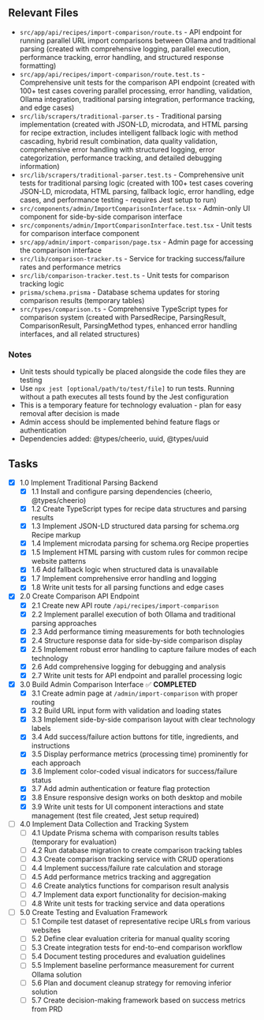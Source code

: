 ## Relevant Files

- `src/app/api/recipes/import-comparison/route.ts` - API endpoint for running parallel URL import comparisons between Ollama and traditional parsing (created with comprehensive logging, parallel execution, performance tracking, error handling, and structured response formatting)
- `src/app/api/recipes/import-comparison/route.test.ts` - Comprehensive unit tests for the comparison API endpoint (created with 100+ test cases covering parallel processing, error handling, validation, Ollama integration, traditional parsing integration, performance tracking, and edge cases)
- `src/lib/scrapers/traditional-parser.ts` - Traditional parsing implementation (created with JSON-LD, microdata, and HTML parsing for recipe extraction, includes intelligent fallback logic with method cascading, hybrid result combination, data quality validation, comprehensive error handling with structured logging, error categorization, performance tracking, and detailed debugging information)
- `src/lib/scrapers/traditional-parser.test.ts` - Comprehensive unit tests for traditional parsing logic (created with 100+ test cases covering JSON-LD, microdata, HTML parsing, fallback logic, error handling, edge cases, and performance testing - requires Jest setup to run)
- `src/components/admin/ImportComparisonInterface.tsx` - Admin-only UI component for side-by-side comparison interface
- `src/components/admin/ImportComparisonInterface.test.tsx` - Unit tests for comparison interface component
- `src/app/admin/import-comparison/page.tsx` - Admin page for accessing the comparison interface
- `src/lib/comparison-tracker.ts` - Service for tracking success/failure rates and performance metrics
- `src/lib/comparison-tracker.test.ts` - Unit tests for comparison tracking logic
- `prisma/schema.prisma` - Database schema updates for storing comparison results (temporary tables)
- `src/types/comparison.ts` - Comprehensive TypeScript types for comparison system (created with ParsedRecipe, ParsingResult, ComparisonResult, ParsingMethod types, enhanced error handling interfaces, and all related structures)

### Notes

- Unit tests should typically be placed alongside the code files they are testing
- Use `npx jest [optional/path/to/test/file]` to run tests. Running without a path executes all tests found by the Jest configuration
- This is a temporary feature for technology evaluation - plan for easy removal after decision is made
- Admin access should be implemented behind feature flags or authentication
- Dependencies added: @types/cheerio, uuid, @types/uuid

## Tasks

- [x] 1.0 Implement Traditional Parsing Backend
  - [x] 1.1 Install and configure parsing dependencies (cheerio, @types/cheerio)
  - [x] 1.2 Create TypeScript types for recipe data structures and parsing results
  - [x] 1.3 Implement JSON-LD structured data parsing for schema.org Recipe markup
  - [x] 1.4 Implement microdata parsing for schema.org Recipe properties
  - [x] 1.5 Implement HTML parsing with custom rules for common recipe website patterns
  - [x] 1.6 Add fallback logic when structured data is unavailable
  - [x] 1.7 Implement comprehensive error handling and logging
  - [x] 1.8 Write unit tests for all parsing functions and edge cases

- [x] 2.0 Create Comparison API Endpoint
  - [x] 2.1 Create new API route `/api/recipes/import-comparison`
  - [x] 2.2 Implement parallel execution of both Ollama and traditional parsing approaches
  - [x] 2.3 Add performance timing measurements for both technologies
  - [x] 2.4 Structure response data for side-by-side comparison display
  - [x] 2.5 Implement robust error handling to capture failure modes of each technology
  - [x] 2.6 Add comprehensive logging for debugging and analysis
  - [x] 2.7 Write unit tests for API endpoint and parallel processing logic

- [x] 3.0 Build Admin Comparison Interface ✅ **COMPLETED**
  - [x] 3.1 Create admin page at `/admin/import-comparison` with proper routing
  - [x] 3.2 Build URL input form with validation and loading states
  - [x] 3.3 Implement side-by-side comparison layout with clear technology labels
  - [x] 3.4 Add success/failure action buttons for title, ingredients, and instructions
  - [x] 3.5 Display performance metrics (processing time) prominently for each approach
  - [x] 3.6 Implement color-coded visual indicators for success/failure status
  - [x] 3.7 Add admin authentication or feature flag protection
  - [x] 3.8 Ensure responsive design works on both desktop and mobile
  - [x] 3.9 Write unit tests for UI component interactions and state management (test file created, Jest setup required)

- [ ] 4.0 Implement Data Collection and Tracking System
  - [ ] 4.1 Update Prisma schema with comparison results tables (temporary for evaluation)
  - [ ] 4.2 Run database migration to create comparison tracking tables
  - [ ] 4.3 Create comparison tracking service with CRUD operations
  - [ ] 4.4 Implement success/failure rate calculation and storage
  - [ ] 4.5 Add performance metrics tracking and aggregation
  - [ ] 4.6 Create analytics functions for comparison result analysis
  - [ ] 4.7 Implement data export functionality for decision-making
  - [ ] 4.8 Write unit tests for tracking service and data operations

- [ ] 5.0 Create Testing and Evaluation Framework
  - [ ] 5.1 Compile test dataset of representative recipe URLs from various websites
  - [ ] 5.2 Define clear evaluation criteria for manual quality scoring
  - [ ] 5.3 Create integration tests for end-to-end comparison workflow
  - [ ] 5.4 Document testing procedures and evaluation guidelines
  - [ ] 5.5 Implement baseline performance measurement for current Ollama solution
  - [ ] 5.6 Plan and document cleanup strategy for removing inferior solution
  - [ ] 5.7 Create decision-making framework based on success metrics from PRD 